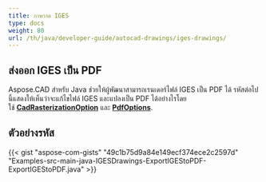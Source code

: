 ```yaml
---
title: ภาพวาด IGES
type: docs
weight: 80
url: /th/java/developer-guide/autocad-drawings/iges-drawings/
---
```


## **ส่งออก IGES เป็น PDF**

Aspose.CAD สำหรับ Java ช่วยให้ผู้พัฒนาสามารถเรนเดอร์ไฟล์ IGES เป็น PDF ได้ รหัสต่อไปนี้แสดงให้เห็นว่าจะแก้ไขไฟล์ IGES และแปลงเป็น PDF ได้อย่างไรโดยใช้ [**CadRasterizationOption**](https://reference.aspose.com/cad/java/com.aspose.cad.imageoptions/CadRasterizationOptions) และ [**PdfOptions**](https://reference.aspose.com/cad/java/com.aspose.cad.imageoptions/PdfOptions).

## ตัวอย่างรหัส

{{< gist "aspose-com-gists" "49c1b75d9a84e149ecf374ece2c2597d" "Examples-src-main-java-IGESDrawings-ExportIGEStoPDF-ExportIGEStoPDF.java" >}}
